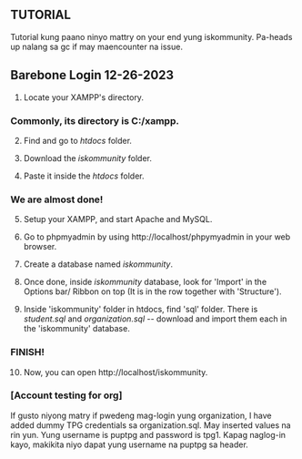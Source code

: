 ## TUTORIAL 

Tutorial kung paano ninyo mattry on your end yung iskommunity. Pa-heads up nalang sa gc if may maencounter na issue.

## Barebone Login 12-26-2023

1. Locate your XAMPP's directory.

### Commonly, its directory is C:/xampp.

2. Find and go to *htdocs* folder.

3. Download the *iskommunity* folder.

4. Paste it inside the *htdocs* folder.

### We are almost done!

5. Setup your XAMPP, and start Apache and MySQL.

6. Go to phpmyadmin by using http://localhost/phpymyadmin in your web browser.

7. Create a database named *iskommunity*.

8. Once done, inside *iskommunity* database, look for 'Import' in the Options bar/ Ribbon on top (It is in the row together with 'Structure').

9. Inside 'iskommunity' folder in htdocs, find 'sql' folder. There is *student.sql* and *organization.sql* -- download and import them each in the 'iskommunity' database.

### FINISH!

10. Now,  you can open http://localhost/iskommunity.

### [Account testing for org]
If gusto niyong matry if pwedeng mag-login yung organization, I have added dummy TPG credentials sa organization.sql. May inserted values na rin yun. Yung username is puptpg and password is tpg1. Kapag naglog-in kayo, makikita niyo dapat yung username na puptpg sa header. 

